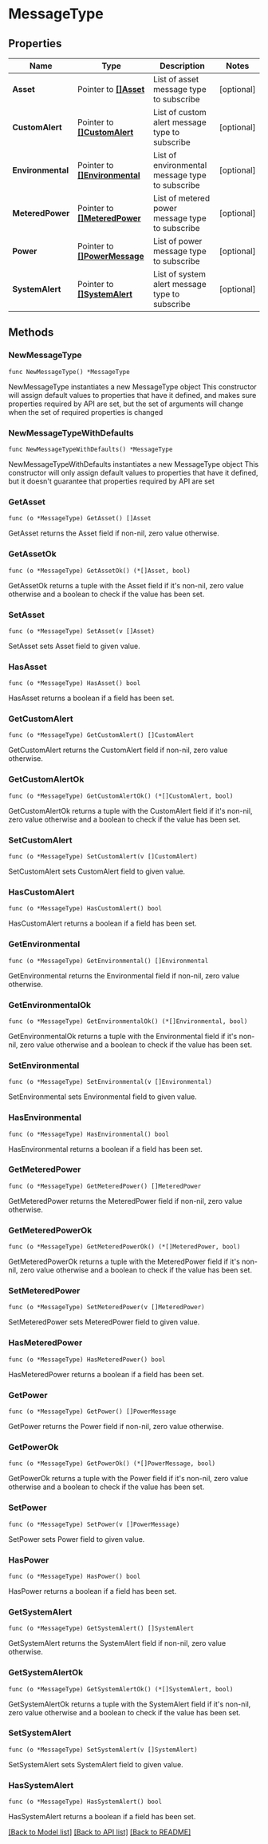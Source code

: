 # MessageType

## Properties

Name | Type | Description | Notes
------------ | ------------- | ------------- | -------------
**Asset** | Pointer to [**[]Asset**](Asset.md) | List of asset message type to subscribe | [optional] 
**CustomAlert** | Pointer to [**[]CustomAlert**](CustomAlert.md) | List of custom alert message type to subscribe | [optional] 
**Environmental** | Pointer to [**[]Environmental**](Environmental.md) | List of environmental message type to subscribe | [optional] 
**MeteredPower** | Pointer to [**[]MeteredPower**](MeteredPower.md) | List of metered power message type to subscribe | [optional] 
**Power** | Pointer to [**[]PowerMessage**](PowerMessage.md) | List of power message type to subscribe | [optional] 
**SystemAlert** | Pointer to [**[]SystemAlert**](SystemAlert.md) | List of system alert message type to subscribe | [optional] 

## Methods

### NewMessageType

`func NewMessageType() *MessageType`

NewMessageType instantiates a new MessageType object
This constructor will assign default values to properties that have it defined,
and makes sure properties required by API are set, but the set of arguments
will change when the set of required properties is changed

### NewMessageTypeWithDefaults

`func NewMessageTypeWithDefaults() *MessageType`

NewMessageTypeWithDefaults instantiates a new MessageType object
This constructor will only assign default values to properties that have it defined,
but it doesn't guarantee that properties required by API are set

### GetAsset

`func (o *MessageType) GetAsset() []Asset`

GetAsset returns the Asset field if non-nil, zero value otherwise.

### GetAssetOk

`func (o *MessageType) GetAssetOk() (*[]Asset, bool)`

GetAssetOk returns a tuple with the Asset field if it's non-nil, zero value otherwise
and a boolean to check if the value has been set.

### SetAsset

`func (o *MessageType) SetAsset(v []Asset)`

SetAsset sets Asset field to given value.

### HasAsset

`func (o *MessageType) HasAsset() bool`

HasAsset returns a boolean if a field has been set.

### GetCustomAlert

`func (o *MessageType) GetCustomAlert() []CustomAlert`

GetCustomAlert returns the CustomAlert field if non-nil, zero value otherwise.

### GetCustomAlertOk

`func (o *MessageType) GetCustomAlertOk() (*[]CustomAlert, bool)`

GetCustomAlertOk returns a tuple with the CustomAlert field if it's non-nil, zero value otherwise
and a boolean to check if the value has been set.

### SetCustomAlert

`func (o *MessageType) SetCustomAlert(v []CustomAlert)`

SetCustomAlert sets CustomAlert field to given value.

### HasCustomAlert

`func (o *MessageType) HasCustomAlert() bool`

HasCustomAlert returns a boolean if a field has been set.

### GetEnvironmental

`func (o *MessageType) GetEnvironmental() []Environmental`

GetEnvironmental returns the Environmental field if non-nil, zero value otherwise.

### GetEnvironmentalOk

`func (o *MessageType) GetEnvironmentalOk() (*[]Environmental, bool)`

GetEnvironmentalOk returns a tuple with the Environmental field if it's non-nil, zero value otherwise
and a boolean to check if the value has been set.

### SetEnvironmental

`func (o *MessageType) SetEnvironmental(v []Environmental)`

SetEnvironmental sets Environmental field to given value.

### HasEnvironmental

`func (o *MessageType) HasEnvironmental() bool`

HasEnvironmental returns a boolean if a field has been set.

### GetMeteredPower

`func (o *MessageType) GetMeteredPower() []MeteredPower`

GetMeteredPower returns the MeteredPower field if non-nil, zero value otherwise.

### GetMeteredPowerOk

`func (o *MessageType) GetMeteredPowerOk() (*[]MeteredPower, bool)`

GetMeteredPowerOk returns a tuple with the MeteredPower field if it's non-nil, zero value otherwise
and a boolean to check if the value has been set.

### SetMeteredPower

`func (o *MessageType) SetMeteredPower(v []MeteredPower)`

SetMeteredPower sets MeteredPower field to given value.

### HasMeteredPower

`func (o *MessageType) HasMeteredPower() bool`

HasMeteredPower returns a boolean if a field has been set.

### GetPower

`func (o *MessageType) GetPower() []PowerMessage`

GetPower returns the Power field if non-nil, zero value otherwise.

### GetPowerOk

`func (o *MessageType) GetPowerOk() (*[]PowerMessage, bool)`

GetPowerOk returns a tuple with the Power field if it's non-nil, zero value otherwise
and a boolean to check if the value has been set.

### SetPower

`func (o *MessageType) SetPower(v []PowerMessage)`

SetPower sets Power field to given value.

### HasPower

`func (o *MessageType) HasPower() bool`

HasPower returns a boolean if a field has been set.

### GetSystemAlert

`func (o *MessageType) GetSystemAlert() []SystemAlert`

GetSystemAlert returns the SystemAlert field if non-nil, zero value otherwise.

### GetSystemAlertOk

`func (o *MessageType) GetSystemAlertOk() (*[]SystemAlert, bool)`

GetSystemAlertOk returns a tuple with the SystemAlert field if it's non-nil, zero value otherwise
and a boolean to check if the value has been set.

### SetSystemAlert

`func (o *MessageType) SetSystemAlert(v []SystemAlert)`

SetSystemAlert sets SystemAlert field to given value.

### HasSystemAlert

`func (o *MessageType) HasSystemAlert() bool`

HasSystemAlert returns a boolean if a field has been set.


[[Back to Model list]](../README.md#documentation-for-models) [[Back to API list]](../README.md#documentation-for-api-endpoints) [[Back to README]](../README.md)


